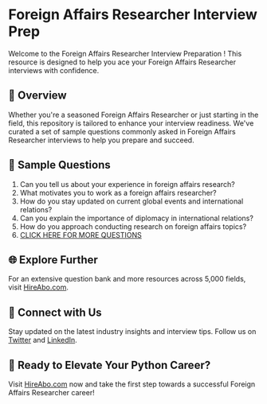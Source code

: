 # Foreign Affairs Researcher Interview Prep

Welcome to the Foreign Affairs Researcher Interview Preparation ! This resource is designed to help you ace your Foreign Affairs Researcher interviews with confidence.

## 🚀 Overview

Whether you're a seasoned Foreign Affairs Researcher or just starting in the field, this repository is tailored to enhance your interview readiness. We've curated a set of sample questions commonly asked in Foreign Affairs Researcher interviews to help you prepare and succeed.

## 📝 Sample Questions

1. Can you tell us about your experience in foreign affairs research?
2. What motivates you to work as a foreign affairs researcher?
3. How do you stay updated on current global events and international relations?
4. Can you explain the importance of diplomacy in international relations?
5. How do you approach conducting research on foreign affairs topics?
6. [CLICK HERE FOR MORE QUESTIONS](https://hireabo.com/job/17_1_16/Foreign%20Affairs%20Researcher)

## 🌐 Explore Further

For an extensive question bank and more resources across 5,000 fields, visit [HireAbo.com](https://www.hireabo.com).

## 📱 Connect with Us

Stay updated on the latest industry insights and interview tips. Follow us on [Twitter](https://twitter.com/hireabo) and [LinkedIn](https://www.linkedin.com/in/hire-abo-3609972a8/).

## 🚀 Ready to Elevate Your Python Career?

Visit [HireAbo.com](https://www.hireabo.com) now and take the first step towards a successful Foreign Affairs Researcher career!